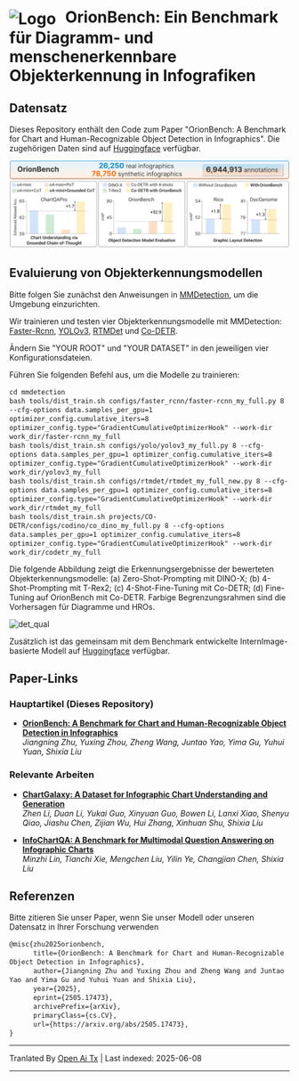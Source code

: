 <h1>
  <img src="https://raw.githubusercontent.com/OrionBench/OrionBench/main/logo.png" alt="Logo" width="80" style="vertical-align: middle; margin-right: 10px;"/>
  OrionBench: Ein Benchmark für Diagramm- und menschenerkennbare Objekterkennung in Infografiken
</h1>

## Datensatz

Dieses Repository enthält den Code zum Paper "OrionBench: A Benchmark for Chart and Human-Recognizable Object Detection in Infographics". Die zugehörigen Daten sind auf [Huggingface](https://huggingface.co/datasets/OrionBench/OrionBench) verfügbar.

![TEASER](https://raw.githubusercontent.com/OrionBench/OrionBench/main/teaser.png)

## Evaluierung von Objekterkennungsmodellen
Bitte folgen Sie zunächst den Anweisungen in [MMDetection](https://raw.githubusercontent.com/OrionBench/OrionBench/main/mmdetection), um die Umgebung einzurichten.  

Wir trainieren und testen vier Objekterkennungsmodelle mit MMDetection: [Faster-Rcnn](https://raw.githubusercontent.com/OrionBench/OrionBench/main/mmdetection/configs/faster_rcnn/faster-rcnn_my_full.py), [YOLOv3](https://raw.githubusercontent.com/OrionBench/OrionBench/main/mmdetection/configs/yolo/yolov3_my_full.py), [RTMDet](https://raw.githubusercontent.com/OrionBench/OrionBench/main/mmdetection/configs/rtmdet/rtmdet_my_full.py) und [Co-DETR](https://raw.githubusercontent.com/OrionBench/OrionBench/main/mmdetection/projects/CO-DETR/configs/codino/co_dino_my_full.py).

Ändern Sie "YOUR ROOT" und "YOUR DATASET" in den jeweiligen vier Konfigurationsdateien.

Führen Sie folgenden Befehl aus, um die Modelle zu trainieren:
```
cd mmdetection
bash tools/dist_train.sh configs/faster_rcnn/faster-rcnn_my_full.py 8 --cfg-options data.samples_per_gpu=1 optimizer_config.cumulative_iters=8 optimizer_config.type="GradientCumulativeOptimizerHook" --work-dir work_dir/faster-rcnn_my_full
bash tools/dist_train.sh configs/yolo/yolov3_my_full.py 8 --cfg-options data.samples_per_gpu=1 optimizer_config.cumulative_iters=8 optimizer_config.type="GradientCumulativeOptimizerHook" --work-dir work_dir/yolov3_my_full
bash tools/dist_train.sh configs/rtmdet/rtmdet_my_full_new.py 8 --cfg-options data.samples_per_gpu=1 optimizer_config.cumulative_iters=8 optimizer_config.type="GradientCumulativeOptimizerHook" --work-dir work_dir/rtmdet_my_full
bash tools/dist_train.sh projects/CO-DETR/configs/codino/co_dino_my_full.py 8 --cfg-options data.samples_per_gpu=1 optimizer_config.cumulative_iters=8 optimizer_config.type="GradientCumulativeOptimizerHook" --work-dir work_dir/codetr_my_full
```

Die folgende Abbildung zeigt die Erkennungsergebnisse der bewerteten Objekterkennungsmodelle: (a) Zero-Shot-Prompting mit DINO-X; (b) 4-Shot-Prompting mit T-Rex2; (c) 4-Shot-Fine-Tuning mit Co-DETR; (d) Fine-Tuning auf OrionBench mit Co-DETR. Farbige Begrenzungsrahmen sind die Vorhersagen für Diagramme und HROs.

![det_qual](https://raw.githubusercontent.com/OrionBench/OrionBench/main/det_qual.png)

Zusätzlich ist das gemeinsam mit dem Benchmark entwickelte InternImage-basierte Modell auf [Huggingface](https://huggingface.co/OrionBench/InternImage_L_DINO) verfügbar.

## Paper-Links

### Hauptartikel (Dieses Repository)

- **[OrionBench: A Benchmark for Chart and Human-Recognizable Object Detection in Infographics](https://arxiv.org/abs/2505.17473)**  
  _Jiangning Zhu, Yuxing Zhou, Zheng Wang, Juntao Yao, Yima Gu, Yuhui Yuan, Shixia Liu_  

### Relevante Arbeiten

- **[ChartGalaxy: A Dataset for Infographic Chart Understanding and Generation](https://arxiv.org/abs/2505.18668)**  
  _Zhen Li, Duan Li, Yukai Guo, Xinyuan Guo, Bowen Li, Lanxi Xiao, Shenyu Qiao, Jiashu Chen, Zijian Wu, Hui Zhang, Xinhuan Shu, Shixia Liu_  

- **[InfoChartQA: A Benchmark for Multimodal Question Answering on Infographic Charts](https://arxiv.org/abs/2505.19028)**  
  _Minzhi Lin, Tianchi Xie, Mengchen Liu, Yilin Ye, Changjian Chen, Shixia Liu_  


## Referenzen

Bitte zitieren Sie unser Paper, wenn Sie unser Modell oder unseren Datensatz in Ihrer Forschung verwenden

```
@misc{zhu2025orionbench,
      title={OrionBench: A Benchmark for Chart and Human-Recognizable Object Detection in Infographics}, 
      author={Jiangning Zhu and Yuxing Zhou and Zheng Wang and Juntao Yao and Yima Gu and Yuhui Yuan and Shixia Liu},
      year={2025},
      eprint={2505.17473},
      archivePrefix={arXiv},
      primaryClass={cs.CV},
      url={https://arxiv.org/abs/2505.17473}, 
}
```


---


Tranlated By [Open Ai Tx](https://github.com/OpenAiTx/OpenAiTx) | Last indexed: 2025-06-08


---